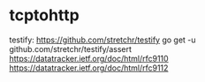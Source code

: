 # tcptohttp

testify:
https://github.com/stretchr/testify
go get -u github.com/stretchr/testify/assert
https://datatracker.ietf.org/doc/html/rfc9110
https://datatracker.ietf.org/doc/html/rfc9112
